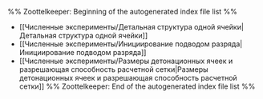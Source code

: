 %% Zoottelkeeper: Beginning of the autogenerated index file list  %%
-  [[Численные эксперименты/Детальная структура одной ячейки|Детальная структура одной ячейки]]
-  [[Численные эксперименты/Инициирование подводом разряда|Инициирование подводом разряда]]
-  [[Численные эксперименты/Размеры детонационных ячеек и разрешающая способность расчетной сетки|Размеры детонационных ячеек и разрешающая способность расчетной сетки]]
%% Zoottelkeeper: End of the autogenerated index file list  %%

